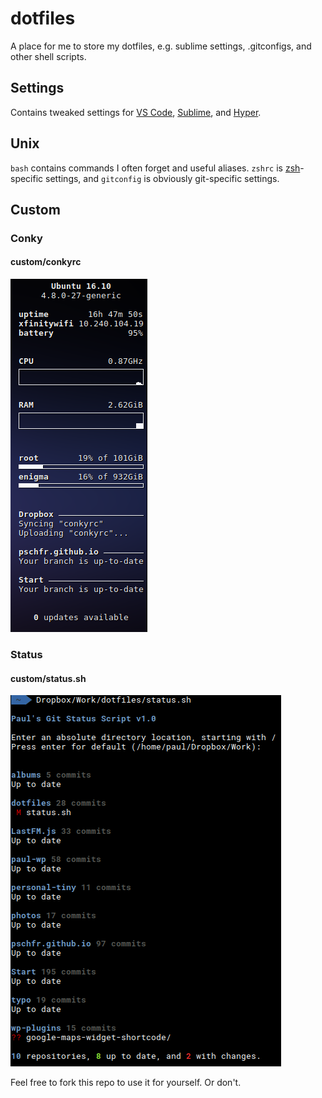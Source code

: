 # dotfiles
A place for me to store my dotfiles, e.g. sublime settings, .gitconfigs, and other shell scripts.

## Settings
Contains tweaked settings for [VS Code](https://github.com/Microsoft/vscode), [Sublime](https://www.sublimetext.com/3), and [Hyper](https://github.com/zeit/hyper).

## Unix
`bash` contains commands I often forget and useful aliases. `zshrc` is [zsh](https://github.com/robbyrussell/oh-my-zsh)-specific settings, and `gitconfig` is obviously git-specific settings.

## Custom
### Conky
#### custom/conkyrc
![conky screenshot](screenshots/conky.png "conky screenshot")

### Status
#### custom/status.sh
![status screenshot](screenshots/status.png "status screenshot")

Feel free to fork this repo to use it for yourself. Or don't.
